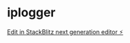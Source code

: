 # iplogger

[Edit in StackBlitz next generation editor ⚡️](https://stackblitz.com/~/github.com/somewhereoverthere1/iplogger)